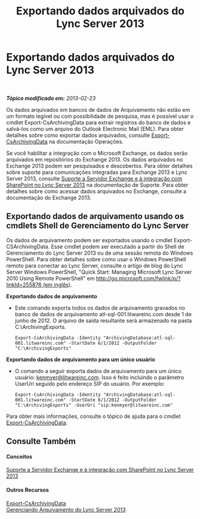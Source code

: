 ﻿---
title: Exportando dados arquivados do Lync Server 2013
TOCTitle: Exportando dados arquivados do Lync Server 2013
ms:assetid: 09450d54-769b-4741-924b-e390664d506f
ms:mtpsurl: https://technet.microsoft.com/pt-br/library/JJ204657(v=OCS.15)
ms:contentKeyID: 49305815
ms.date: 05/19/2016
mtps_version: v=OCS.15
ms.translationtype: HT
---

# Exportando dados arquivados do Lync Server 2013

 

_**Tópico modificado em:** 2013-02-23_

Os dados arquivados em bancos de dados de Arquivamento não estão em um formato legível ou com possibilidade de pesquisa, mas é possível usar o cmdlet Export-CsArchivingData para extrair registros do banco de dados e salvá-los como um arquivo do Outlook Electronic Mail (EML). Para obter detalhes sobre como exportar dados arquivados, consulte [Export-CsArchivingData](export-csarchivingdata.md) na documentação Operações.

Se você habilitar a integração com o Microsoft Exchange, os dados serão arquivados em repositórios do Exchange 2013. Os dados arquivados no Exchange 2013 podem ser pesquisados e descobertos. Para obter detalhes sobre suporte para comunicações integradas para Exchange 2013 e Lync Server 2013, consulte [Suporte a Servidor Exchange e à integração com SharePoint no Lync Server 2013](lync-server-2013-exchange-and-sharepoint-integration-support.md) na documentação de Suporte. Para obter detalhes sobre como acessar dados arquivados no Exchange, consulte a documentação do Exchange 2013.

## Exportando dados de arquivamento usando os cmdlets Shell de Gerenciamento do Lync Server

Os dados de arquivamento podem ser exportados usando o cmdlet Export-CSArchivingData. Esse cmdlet podem ser executado a partir do Shell de Gerenciamento do Lync Server 2013 ou de uma sessão remota do Windows PowerShell. Para obter detalhes sobre como usar o Windows PowerShell remoto para conectar ao Lync Server, consulte o artigo de blog do Lync Server Windows PowerShell, "Quick Start: Managing Microsoft Lync Server 2010 Using Remote PowerShell" em [http://go.microsoft.com/fwlink/p/?linkId=255876 (em inglês)](http://go.microsoft.com/fwlink/p/?linkid=255876).

**Exportando dados de arquivamento**

  - Este comando exporta todos os dados de arquivamento gravados no banco de dados de arquivamento atl-sql-001.litwareinc.com desde 1 de junho de 2012. O arquivo de saída resultante será armazenado na pasta C:\\ArchivingExports.
    
        Export-CsArchivingData -Identity "ArchivingDatabase:atl-sql-001.litwareinc.com" -StartDate 6/1/2012 -OutputFolder "C:\ArchivingExports"

**Exportando dados de arquivamento para um único usuário**

  - O comando a seguir exporta dados de arquivamento para um único usuário: kenmyer@litwareinc.com. Isso é feito incluindo o parâmetro UserUri seguido pelo endereço SIP do usuário. Por exemplo:
    
        Export-CsArchivingData -Identity "ArchivingDatabase:atl-sql-001.litwareinc.com" -StartDate 6/1/2012 -OutputFolder "C:\ArchivingExports" -UserUri "sip:kenmyer@litwareinc.com"

Para obter mais informações, consulte o tópico de ajuda para o cmdlet [Export-CsArchivingData](export-csarchivingdata.md).

## Consulte Também

#### Conceitos

[Suporte a Servidor Exchange e à integração com SharePoint no Lync Server 2013](lync-server-2013-exchange-and-sharepoint-integration-support.md)  

#### Outros Recursos

[Export-CsArchivingData](export-csarchivingdata.md)  
[Gerenciando Arquivamento do Lync Server 2013](lync-server-2013-managing-archiving.md)

